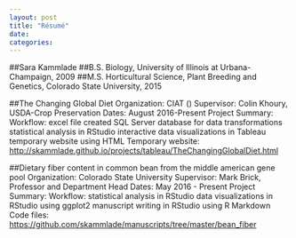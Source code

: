 ```yaml
---
layout: post
title: "Résumé"
date: 
categories: 
---
```


##Sara Kammlade
##B.S. Biology, University of Illinois at Urbana-Champaign, 2009
##M.S. Horticultural Science, Plant Breeding and Genetics, Colorado State University, 2015

##The Changing Global Diet
Organization: CIAT ()
Supervisor: Colin Khoury, USDA-Crop Preservation
Dates: August 2016-Present
Project Summary:
Workflow: 
excel file
created SQL Server database for data transformations
statistical analysis in RStudio
interactive data visualizations in Tableau
temporary website using HTML
Temporary website: http://skammlade.github.io/projects/tableau/TheChangingGlobalDiet.html



##Dietary fiber content in common bean from the middle american gene pool
Organization: Colorado State University
Supervisor: Mark Brick, Professor and Department Head
Dates: May 2016 - Present
Project Summary: 
Workflow: 
statistical analysis in RStudio
data visualizations in RStudio using ggplot2
manuscript writing in RStudio using R Markdown
Code files: https://github.com/skammlade/manuscripts/tree/master/bean_fiber
